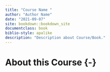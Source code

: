 ```yaml
---
title: "Course Name "
author: "Author Name"
date: "2021-09-07"
site: bookdown::bookdown_site
documentclass: book
biblio-style: apalike
description: "Description about Course/Book."
---
```




# About this Course {-}
